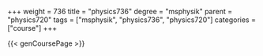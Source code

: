 +++
weight = 736
title = "physics736"
degree = "msphysik"
parent = "physics720"
tags = ["msphysik", "physics736", "physics720"]
categories = ["course"]
+++

{{< genCoursePage >}}

